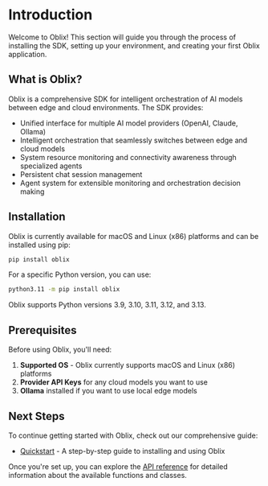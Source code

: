 # Introduction

Welcome to Oblix! This section will guide you through the process of installing the SDK, setting up your environment, and creating your first Oblix application.

## What is Oblix?

Oblix is a comprehensive SDK for intelligent orchestration of AI models between edge and cloud environments. The SDK provides:

- Unified interface for multiple AI model providers (OpenAI, Claude, Ollama)
- Intelligent orchestration that seamlessly switches between edge and cloud models
- System resource monitoring and connectivity awareness through specialized agents
- Persistent chat session management
- Agent system for extensible monitoring and orchestration decision making

## Installation

Oblix is currently available for macOS and Linux (x86) platforms and can be installed using pip:

```bash
pip install oblix
```

For a specific Python version, you can use:

```bash
python3.11 -m pip install oblix
```

Oblix supports Python versions 3.9, 3.10, 3.11, 3.12, and 3.13.

## Prerequisites

Before using Oblix, you'll need:

1. **Supported OS** - Oblix currently supports macOS and Linux (x86) platforms
2. **Provider API Keys** for any cloud models you want to use
3. **Ollama** installed if you want to use local edge models

## Next Steps

To continue getting started with Oblix, check out our comprehensive guide:

- [Quickstart](quickstart.md) - A step-by-step guide to installing and using Oblix

Once you're set up, you can explore the [API reference](../api-reference/index.md) for detailed information about the available functions and classes.